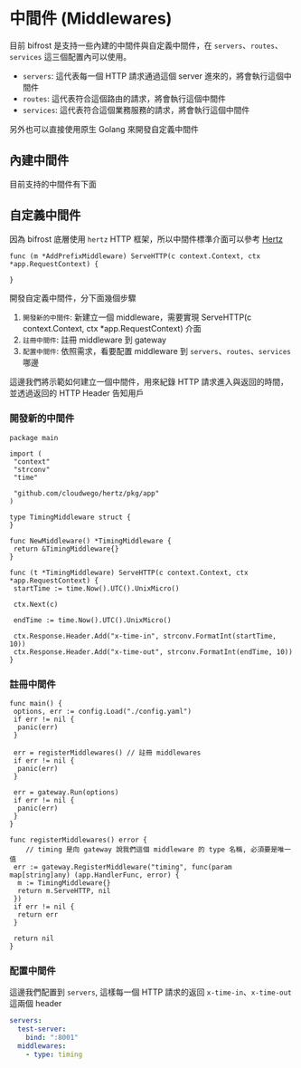 # 中間件 (Middlewares)

目前 bifrost 是支持一些內建的中間件與自定義中間件，在 `servers`、`routes`、`services` 這三個配置內可以使用。

* `servers`: 這代表每一個 HTTP 請求通過這個 server 進來的，將會執行這個中間件
* `routes`: 這代表符合這個路由的請求，將會執行這個中間件
* `services`: 這代表符合這個業務服務的請求，將會執行這個中間件

另外也可以直接使用原生 Golang 來開發自定義中間件

## 內建中間件

目前支持的中間件有下面

## 自定義中間件

因為 bifrost 底層使用 `hertz` HTTP 框架，所以中間件標準介面可以參考 [Hertz](https://www.cloudwego.io/docs/hertz/overview/)

```golang
func (m *AddPrefixMiddleware) ServeHTTP(c context.Context, ctx *app.RequestContext) {

}
```

開發自定義中間件，分下面幾個步驟

1. `開發新的中間件`: 新建立一個 middleware，需要實現 ServeHTTP(c context.Context, ctx *app.RequestContext) 介面
1. `註冊中間件`: 註冊 middleware 到 gateway
1. `配置中間件`: 依照需求，看要配置 middleware 到 `servers`、`routes`、`services` 哪邊

這邊我們將示範如何建立一個中間件，用來紀錄 HTTP 請求進入與返回的時間，並透過返回的 HTTP Header 告知用戶

### 開發新的中間件

```golang
package main

import (
 "context"
 "strconv"
 "time"

 "github.com/cloudwego/hertz/pkg/app"
)

type TimingMiddleware struct {
}

func NewMiddleware() *TimingMiddleware {
 return &TimingMiddleware{}
}

func (t *TimingMiddleware) ServeHTTP(c context.Context, ctx *app.RequestContext) {
 startTime := time.Now().UTC().UnixMicro()

 ctx.Next(c)

 endTime := time.Now().UTC().UnixMicro()

 ctx.Response.Header.Add("x-time-in", strconv.FormatInt(startTime, 10))
 ctx.Response.Header.Add("x-time-out", strconv.FormatInt(endTime, 10))
}
```

### 註冊中間件

```golang
func main() {
 options, err := config.Load("./config.yaml")
 if err != nil {
  panic(err)
 }

 err = registerMiddlewares() // 註冊 middlewares
 if err != nil {
  panic(err)
 }

 err = gateway.Run(options)
 if err != nil {
  panic(err)
 }
}

func registerMiddlewares() error {
    // timing 是向 gateway 說我們這個 middleware 的 type 名稱, 必須要是唯一值
 err := gateway.RegisterMiddleware("timing", func(param map[string]any) (app.HandlerFunc, error) {
  m := TimingMiddleware{}
  return m.ServeHTTP, nil
 })
 if err != nil {
  return err
 }

 return nil
}
```

### 配置中間件

這邊我們配置到 `servers`, 這樣每一個 HTTP 請求的返回 `x-time-in`、`x-time-out` 這兩個 header

```yaml
servers:
  test-server:
    bind: ":8001"
  middlewares:
    - type: timing
```
